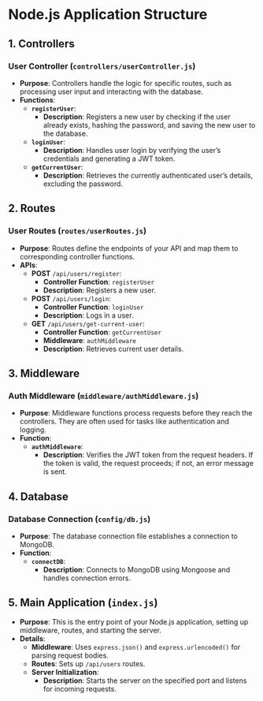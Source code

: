 # Node.js Application Structure

## 1. Controllers

### User Controller (`controllers/userController.js`)

- **Purpose**: Controllers handle the logic for specific routes, such as processing user input and interacting with the database.
- **Functions**:
  - **`registerUser`**:
    - **Description**: Registers a new user by checking if the user already exists, hashing the password, and saving the new user to the database.
  - **`loginUser`**:
    - **Description**: Handles user login by verifying the user’s credentials and generating a JWT token.
  - **`getCurrentUser`**:
    - **Description**: Retrieves the currently authenticated user’s details, excluding the password.

## 2. Routes

### User Routes (`routes/userRoutes.js`)

- **Purpose**: Routes define the endpoints of your API and map them to corresponding controller functions.
- **APIs**:
  - **POST** `/api/users/register`:
    - **Controller Function**: `registerUser`
    - **Description**: Registers a new user.
  - **POST** `/api/users/login`:
    - **Controller Function**: `loginUser`
    - **Description**: Logs in a user.
  - **GET** `/api/users/get-current-user`:
    - **Controller Function**: `getCurrentUser`
    - **Middleware**: `authMiddleware`
    - **Description**: Retrieves current user details.

## 3. Middleware

### Auth Middleware (`middleware/authMiddleware.js`)

- **Purpose**: Middleware functions process requests before they reach the controllers. They are often used for tasks like authentication and logging.
- **Function**:
  - **`authMiddleware`**:
    - **Description**: Verifies the JWT token from the request headers. If the token is valid, the request proceeds; if not, an error message is sent.

## 4. Database

### Database Connection (`config/db.js`)

- **Purpose**: The database connection file establishes a connection to MongoDB.
- **Function**:
  - **`connectDB`**:
    - **Description**: Connects to MongoDB using Mongoose and handles connection errors.

## 5. Main Application (`index.js`)

- **Purpose**: This is the entry point of your Node.js application, setting up middleware, routes, and starting the server.
- **Details**:
  - **Middleware**: Uses `express.json()` and `express.urlencoded()` for parsing request bodies.
  - **Routes**: Sets up `/api/users` routes.
  - **Server Initialization**:
    - **Description**: Starts the server on the specified port and listens for incoming requests.
